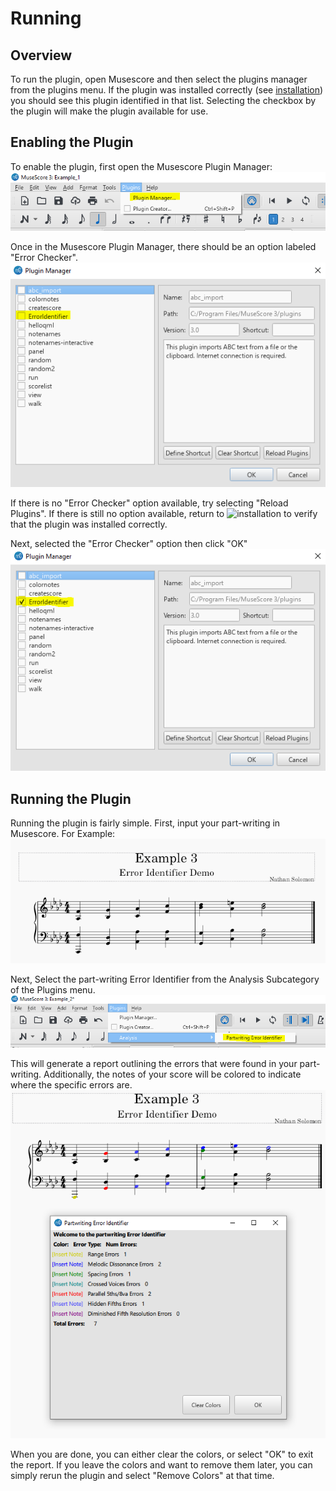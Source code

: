 # Running

## Overview
To run the plugin, open Musescore and  then select the plugins manager from the plugins menu. If the plugin was installed correctly (see [installation](#installation)) you should see this plugin identified in that list. Selecting the checkbox by the plugin will make the plugin available for use.

## Enabling the Plugin
To enable the plugin, first open the Musescore Plugin Manager:<br>
![Opening Musescore Plugin Manager](img/PluginManagerLocation.PNG)

Once in the Musescore Plugin Manager, there should be an option labeled "Error Checker".<br>
![Musescore Plugin Manager](img/PluginManager.PNG)

If there is no "Error Checker" option available, try selecting "Reload Plugins". If there is still no option available, return to ![installation](#installation) to verify that the plugin was installed correctly.

Next, selected the "Error Checker" option then click "OK"<br>
![Enabling Musescore Error Checker Plugin](img/PluginManagerChecked.PNG)

## Running the Plugin
Running the plugin is fairly simple. First, input your part-writing in Musescore. For Example:<br>
![Example Part-Writing](img/ExamplePartwriting.PNG)

Next, Select the part-writing Error Identifier from the Analysis Subcategory of the Plugins menu.<br>
![Running The Plugin](img/RunningThePlugin.PNG)

This will generate a report outlining the errors that were found in your part-writing. Additionally, the notes of your score will be colored to indicate where the specific errors are.
![Example Report](img/ExampleReport.PNG)

When you are done, you can either clear the colors, or select "OK" to exit the report. If you leave the colors and want to remove them later, you can simply rerun the plugin and select "Remove Colors" at that time.
